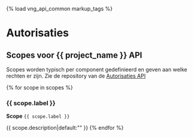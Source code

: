 {% load vng_api_common markup_tags %}
# Autorisaties
## Scopes voor {{ project_name }} API

Scopes worden typisch per component gedefinieerd en geven aan welke rechten er zijn.
Zie de repository van de [Autorisaties API](https://github.com/VNG-Realisatie/autorisaties-api)

{% for scope in scopes %}
### {{ scope.label }}

**Scope**
`{{ scope.label }}`

{{ scope.description|default:"" }}
{% endfor %}
